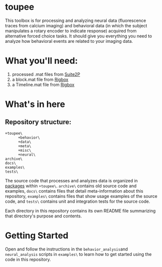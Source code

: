 # toupee

This toolbox is for processing and analyzing neural data (fluorescence traces from calcium imaging) and behavioral data (in which the subject manipulates a rotary encoder to indicate response) acquired from alternative forced choice tasks. It should give you everything you need to analyze how behavioral events are related to your imaging data.

# What you'll need:

1. processed .mat files from [Suite2P](https://github.com/cortex-lab/Suite2P)
2. a block.mat file from [Rigbox](https://github.com/cortex-lab/Rigbox)
3. a Timeline.mat file from [Rigbox](https://github.com/cortex-lab/Rigbox)

# What's in here

## Repository structure:

```
+toupee\
      +behavior\
      +data\
      +meta\
      +misc\
      +neural\
archive\
docs\
examples\
tests\
```

The source code that processes and analyzes data is organized in [packages](https://uk.mathworks.com/help/matlab/matlab_oop/scoping-classes-with-packages.html) within `+toupee\`. `archive\` contains old source code and examples, `docs\` contains files that detail meta-information about this repository, `examples\` contains files that show usage examples of the source code, and `tests\` contains unit and integration tests for the source code.

Each directory in this repository contains its own README file summarizing that directory's purpose and contents.

# Getting Started

Open and follow the instructions in the `behavior_analysis`and `neural_analysis` scripts in `examples\` to learn how to get started using the code in this repository.
